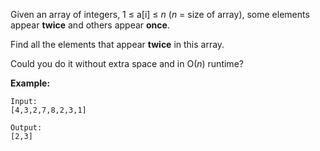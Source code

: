 Given an array of integers, 1 ≤ a[i] ≤ *n* (*n* = size of array), some elements appear **twice** and others appear **once**.

Find all the elements that appear **twice** in this array.

Could you do it without extra space and in O(*n*) runtime?



**Example:**

```
Input:
[4,3,2,7,8,2,3,1]

Output:
[2,3]
```